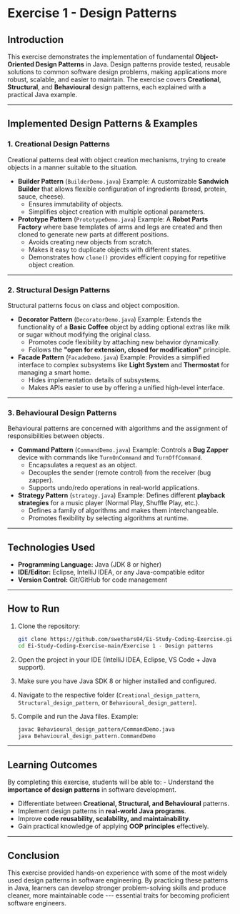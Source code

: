 # Exercise 1 - Design Patterns

## Introduction

This exercise demonstrates the implementation of fundamental
**Object-Oriented Design Patterns** in Java. Design patterns provide
tested, reusable solutions to common software design problems, making
applications more robust, scalable, and easier to maintain.
The exercise covers **Creational**, **Structural**, and **Behavioural**
design patterns, each explained with a practical Java example.

------------------------------------------------------------------------

## Implemented Design Patterns & Examples

### 1. Creational Design Patterns

Creational patterns deal with object creation mechanisms, trying to
create objects in a manner suitable to the situation.

-   **Builder Pattern** (`BuilderDemo.java`)
    Example: A customizable **Sandwich Builder** that allows flexible
    configuration of ingredients (bread, protein, sauce, cheese).
    -   Ensures immutability of objects.
    -   Simplifies object creation with multiple optional parameters.
-   **Prototype Pattern** (`PrototypeDemo.java`)
    Example: A **Robot Parts Factory** where base templates of arms and
    legs are created and then cloned to generate new parts at different
    positions.
    -   Avoids creating new objects from scratch.
    -   Makes it easy to duplicate objects with different states.
    -   Demonstrates how `clone()` provides efficient copying for
        repetitive object creation.

------------------------------------------------------------------------

### 2. Structural Design Patterns

Structural patterns focus on class and object composition.

-   **Decorator Pattern** (`DecoratorDemo.java`)
    Example: Extends the functionality of a **Basic Coffee** object by
    adding optional extras like milk or sugar without modifying the
    original class.
    -   Promotes code flexibility by attaching new behavior
        dynamically.
    -   Follows the **"open for extension, closed for modification"**
        principle.
-   **Facade Pattern** (`FacadeDemo.java`)
    Example: Provides a simplified interface to complex subsystems like
    **Light System** and **Thermostat** for managing a smart home.
    -   Hides implementation details of subsystems.
    -   Makes APIs easier to use by offering a unified high-level
        interface.

------------------------------------------------------------------------

### 3. Behavioural Design Patterns

Behavioural patterns are concerned with algorithms and the assignment of
responsibilities between objects.

-   **Command Pattern** (`CommandDemo.java`)
    Example: Controls a **Bug Zapper** device with commands like
    `TurnOnCommand` and `TurnOffCommand`.
    -   Encapsulates a request as an object.
    -   Decouples the sender (remote control) from the receiver (bug
        zapper).
    -   Supports undo/redo operations in real-world applications.
-   **Strategy Pattern** (`strategy.java`)
    Example: Defines different **playback strategies** for a music
    player (Normal Play, Shuffle Play, etc.).
    -   Defines a family of algorithms and makes them interchangeable.
    -   Promotes flexibility by selecting algorithms at runtime.

------------------------------------------------------------------------

## Technologies Used

-   **Programming Language:** Java (JDK 8 or higher)
-   **IDE/Editor:** Eclipse, IntelliJ IDEA, or any Java-compatible
    editor
-   **Version Control:** Git/GitHub for code management

------------------------------------------------------------------------

## How to Run

1.  Clone the repository:

    ``` bash
    git clone https://github.com/swethars04/Ei-Study-Coding-Exercise.git
    cd Ei-Study-Coding-Exercise-main/Exercise 1 - Design patterns
    ```

2.  Open the project in your IDE (IntelliJ IDEA, Eclipse, VS Code + Java support).

3.  Make sure you have Java SDK 8 or higher installed and configured.

4.  Navigate to the respective folder (`Creational_design_pattern`,
    `Structural_design_pattern`, or `Behavioural_design_pattern`).

5.  Compile and run the Java files. Example:

    ``` bash
    javac Behavioural_design_pattern/CommandDemo.java
    java Behavioural_design_pattern.CommandDemo
    ```

------------------------------------------------------------------------

## Learning Outcomes

By completing this exercise, students will be able to: - Understand the
**importance of design patterns** in software development.
- Differentiate between **Creational, Structural, and Behavioural**
patterns.
- Implement design patterns in **real-world Java programs**.
- Improve **code reusability, scalability, and maintainability**.
- Gain practical knowledge of applying **OOP principles** effectively.

------------------------------------------------------------------------

## Conclusion

This exercise provided hands-on experience with some of the most widely
used design patterns in software engineering.
By practicing these patterns in Java, learners can develop stronger
problem-solving skills and produce cleaner, more maintainable code ---
essential traits for becoming proficient software engineers.

